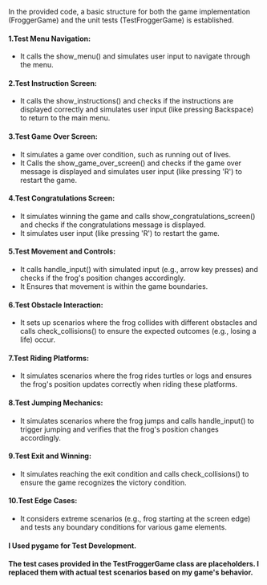 In the provided code, a basic structure for both the game implementation (FroggerGame) and the unit tests (TestFroggerGame) is established.

#### 1.Test Menu Navigation:
- It calls the show_menu() and simulates user input to navigate through the menu.
  
#### 2.Test Instruction Screen:
- It calls the show_instructions() and checks if the instructions are displayed correctly and simulates user input (like pressing Backspace) to return to the main menu.

#### 3.Test Game Over Screen:
- It simulates a game over condition, such as running out of lives.
- It Calls the show_game_over_screen() and checks if the game over message is displayed and simulates user input (like pressing 'R') to restart the game.

#### 4.Test Congratulations Screen:
- It simulates winning the game and calls show_congratulations_screen() and checks if the congratulations message is displayed.
- It simulates user input (like pressing 'R') to restart the game.

#### 5.Test Movement and Controls:
- It calls handle_input() with simulated input (e.g., arrow key presses) and checks if the frog's position changes accordingly.
- It Ensures that movement is within the game boundaries.

#### 6.Test Obstacle Interaction:
- It sets up scenarios where the frog collides with different obstacles and calls check_collisions() to ensure the expected outcomes (e.g., losing a life) occur.

#### 7.Test Riding Platforms:
- It simulates scenarios where the frog rides turtles or logs and ensures the frog's position updates correctly when riding these platforms.

#### 8.Test Jumping Mechanics:
- It simulates scenarios where the frog jumps and calls handle_input() to trigger jumping and verifies that the frog's position changes accordingly.

#### 9.Test Exit and Winning:
- It simulates reaching the exit condition and calls check_collisions() to ensure the game recognizes the victory condition.

#### 10.Test Edge Cases:
- It considers extreme scenarios (e.g., frog starting at the screen edge) and tests any boundary conditions for various game elements.

#### I Used pygame for Test Development.
#### The test cases provided in the TestFroggerGame class are placeholders. I replaced them with actual test scenarios based on my game's behavior.
